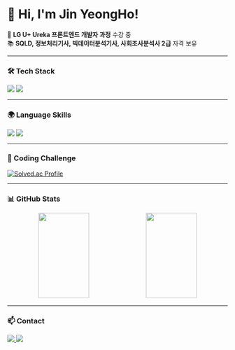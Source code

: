 <h1>👋 Hi, I'm Jin YeongHo!</h1>

🌱 **LG U+ Ureka 프론트엔드 개발자 과정** 수강 중  
📚 **SQLD, 정보처리기사, 빅데이터분석기사, 사회조사분석사 2급** 자격 보유  

---

### 🛠 Tech Stack  
<p>
  <img src="https://img.shields.io/badge/Python-3776AB?style=flat&logo=python&logoColor=white"/>
  <img src="https://img.shields.io/badge/Android%20Studio-3DDC84?style=flat&logo=android-studio&logoColor=white"/>
</p>

---

### 🌍 Language Skills  
<p>
  <img src="https://img.shields.io/badge/TOEIC-750-blue?style=flat&logo=google-translate&logoColor=white"/>
  <img src="https://img.shields.io/badge/JLPT_N2-FFA500?style=flat&logo=notion&logoColor=white"/>
</p>

---

### 🎯 Coding Challenge  
[![Solved.ac Profile](http://mazassumnida.wtf/api/v2/generate_badge?boj=kuru2141)](https://solved.ac/kuru2141)

---

### 📊 GitHub Stats  
<div align="center">
  <img src="https://github-readme-stats.vercel.app/api?username=kuru2141&show_icons=true&theme=radical" width="48%" height="195px"/>
  <img src="https://github-readme-streak-stats.herokuapp.com/?user=kuru2141&theme=radical" width="48%" height="195px"/>
</div>

---

### 📫 Contact  
<p>
  <a href="mailto:jinyh2141@gmail.com">
    <img src="https://img.shields.io/badge/Gmail-D14836?style=flat&logo=gmail&logoColor=white"/>
  </a>
  <a href="https://www.instagram.com/jinyh2141">
    <img src="https://img.shields.io/badge/Instagram-E4405F?style=flat&logo=instagram&logoColor=white"/>
  </a>
</p>
